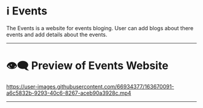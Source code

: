 # ℹ️ Events 

The Events is a website for events bloging. User can add blogs about there events and add details about the events.

---

# 👁️‍🗨️ Preview of Events Website

https://user-images.githubusercontent.com/66934377/163670091-a6c5832b-9293-40c6-8267-aceb90a3928c.mp4

---

